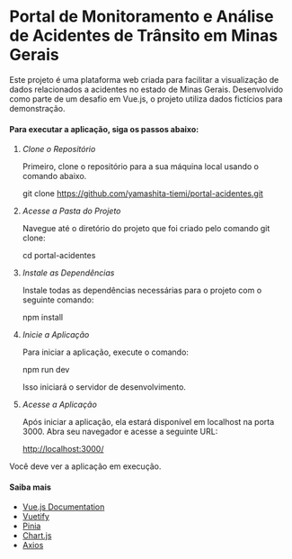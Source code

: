 # Portal de Monitoramento e Análise de Acidentes de Trânsito em Minas Gerais

Este projeto é uma plataforma web criada para facilitar a visualização de dados relacionados a acidentes no estado de Minas Gerais. Desenvolvido como parte de um desafio em Vue.js, o projeto utiliza dados fictícios para demonstração.

#### Para executar a aplicação, siga os passos abaixo:

1. *Clone o Repositório*

   Primeiro, clone o repositório para a sua máquina local usando o comando abaixo. 
   
   git clone https://github.com/yamashita-tiemi/portal-acidentes.git
   
2. *Acesse a Pasta do Projeto*

    Navegue até o diretório do projeto que foi criado pelo comando git clone:
    
    cd portal-acidentes
    
3. *Instale as Dependências*

    Instale todas as dependências necessárias para o projeto com o seguinte comando:
    
    npm install
    
4. *Inicie a Aplicação*

    Para iniciar a aplicação, execute o comando:
    
    npm run dev
    
    Isso iniciará o servidor de desenvolvimento.

5. *Acesse a Aplicação*

    Após iniciar a aplicação, ela estará disponível em localhost na porta 3000. Abra seu navegador e acesse a seguinte URL:
    
    [http://localhost:3000/](http://localhost:3000/)

Você deve ver a aplicação em execução.


#### Saiba mais

- [Vue.js Documentation](https://vuejs.org/guide/introduction.html)
- [Vuetify](https://vuetifyjs.com/en/)
- [Pinia](https://pinia.vuejs.org/)
- [Chart.js](https://www.chartjs.org/)
- [Axios](https://axios-http.com/ptbr/docs/intro)
